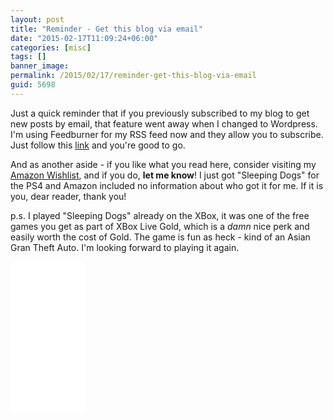 ```yaml
---
layout: post
title: "Reminder - Get this blog via email"
date: "2015-02-17T11:09:24+06:00"
categories: [misc]
tags: []
banner_image: 
permalink: /2015/02/17/reminder-get-this-blog-via-email
guid: 5698
---
```


Just a quick reminder that if you previously subscribed to my blog to get new posts by email, that feature went away when I changed to Wordpress. I'm using Feedburner for my RSS feed now and they allow you to subscribe. Just follow this <a href="https://feedburner.google.com/fb/a/mailverify?uri=RaymondCamdensBlog&loc=en_US">link</a> and you're good to go.

And as another aside - if you like what you read here, consider visiting my <a href="http://www.amazon.com/wishlist/2TCL1D08EZEYE">Amazon Wishlist</a>, and if you do, <strong>let me know</strong>! I just got "Sleeping Dogs" for the PS4 and Amazon included no information about who got it for me. If it is you, dear reader, thank you!

p.s. I played "Sleeping Dogs" already on the XBox, it was one of the free games you get as part of XBox Live Gold, which is a <i>damn</i> nice perk and easily worth the cost of Gold. The game is fun as heck - kind of an Asian Gran Theft Auto. I'm looking forward to playing it again. 

<iframe style="width:120px;height:240px;" marginwidth="0" marginheight="0" scrolling="no" frameborder="0" src="//ws-na.amazon-adsystem.com/widgets/q?ServiceVersion=20070822&OneJS=1&Operation=GetAdHtml&MarketPlace=US&source=ac&ref=qf_sp_asin_til&ad_type=product_link&tracking_id=raymondcamden-20&marketplace=amazon&region=US&placement=B00MA5TSFQ&asins=B00MA5TSFQ&linkId=AYV3GF3IGDZMEXYJ&show_border=true&link_opens_in_new_window=false">
</iframe>
